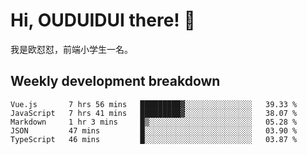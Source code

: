 # Hi, OUDUIDUI there!  👋

[comment]: <> ([<img align="right" width="50%" src="https://github-readme-stats.vercel.app/api?username=OUDUIDUI&theme=dark&show_icons=true">]&#40;https://metrics.lecoq.io/OUDUIDUI?template=classic&#41;)

我是欧怼怼，前端小学生一名。

##  Weekly development breakdown

<!--START_SECTION:waka-->
```text
Vue.js       7 hrs 56 mins   █████████▓░░░░░░░░░░░░░░░   39.33 % 
JavaScript   7 hrs 41 mins   █████████▓░░░░░░░░░░░░░░░   38.07 % 
Markdown     1 hr 3 mins     █▒░░░░░░░░░░░░░░░░░░░░░░░   05.28 % 
JSON         47 mins         █░░░░░░░░░░░░░░░░░░░░░░░░   03.90 % 
TypeScript   46 mins         █░░░░░░░░░░░░░░░░░░░░░░░░   03.87 % 
```
<!--END_SECTION:waka-->